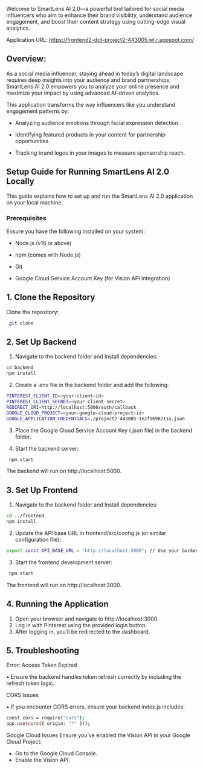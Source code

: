 Welcome to SmartLens AI 2.0—a powerful tool tailored for social media influencers who aim to enhance their brand visibility, understand audience engagement, and boost their content strategy using cutting-edge visual analytics.

Application URL: https://frontend2-dot-project2-443005.wl.r.appspot.com/

## Overview:

As a social media influencer, staying ahead in today’s digital landscape requires deep insights into your audience and brand partnerships. SmartLens AI 2.0 empowers you to analyze your online presence and maximize your impact by using advanced AI-driven analytics.

This application transforms the way influencers like you understand engagement patterns by:

- Analyzing audience emotions through facial expression detection.

- Identifying featured products in your content for partnership opportunities.

- Tracking brand logos in your images to measure sponsorship reach.

## Setup Guide for Running SmartLens AI 2.0 Locally

This guide explains how to set up and run the SmartLens AI 2.0 application on your local machine.

### Prerequisites

Ensure you have the following installed on your system:

- Node.js (v16 or above)

- npm (comes with Node.js)
  
- Git

- Google Cloud Service Account Key (for Vision API integration)

## 1. Clone the Repository

Clone the repository:

 ```bash
  git clone
 ```

## 2. Set Up Backend

1. Navigate to the backend folder and Install dependencies:
   
 ```bash
cd backend
npm install
 ```

2. Create a .env file in the backend folder and add the following:

 ```bash
PINTEREST_CLIENT_ID=<your-client-id>
PINTEREST_CLIENT_SECRET=<your-client-secret>
REDIRECT_URI=http://localhost:5000/auth/callback
GOOGLE_CLOUD_PROJECT=<your-google-cloud-project-id>
GOOGLE_APPLICATION_CREDENTIALS=./project2-443005-1e2f5698211a.json
 ```
3. Place the Google Cloud Service Account Key (.json file) in the backend folder.
   
4. Start the backend server:
 
 ```bash
  npm start
 ```

The backend will run on http://localhost:5000.

## 3. Set Up Frontend

1. Navigate to the backend folder and Install dependencies:
   
 ```bash
cd ../frontend
npm install
 ```
2. Update the API base URL in frontend/src/config.js (or similar configuration file):
   
```bash
export const API_BASE_URL = "http://localhost:5000"; // Use your backend's local URL
 ```
3. Start the frontend development server:
 
 ```bash
  npm start
 ```
The frontend will run on http://localhost:3000.

## 4. Running the Application

1. Open your browser and navigate to http://localhost:3000.
2. Log in with Pinterest using the provided login button.
3. After logging in, you’ll be redirected to the dashboard.

## 5. Troubleshooting

Error: Access Token Expired

•	Ensure the backend handles token refresh correctly by including the refresh token logic.

CORS Issues

•	If you encounter CORS errors, ensure your backend index.js includes:

 ```bash
const cors = require("cors");
app.use(cors({ origin: "*" }));
 ```

Google Cloud Issues
Ensure you’ve enabled the Vision API in your Google Cloud Project:
- Go to the Google Cloud Console.
- Enable the Vision API.

